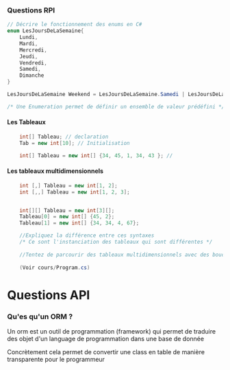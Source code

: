 ### Questions RPI

```C#
// Décrire le fonctionnement des enums en C#
enum LesJoursDeLaSemaine{
    Lundi,
    Mardi,
    Mercredi,
    Jeudi,
    Vendredi,
    Samedi,
    Dimanche
}

LesJoursDeLaSemaine Weekend = LesJoursDeLaSemaine.Samedi | LesJoursDeLaSemaine.Dimanche;

/* Une Enumeration permet de définir un ensemble de valeur prédéfini */
```

#### Les Tableaux

```C#
    int[] Tableau; // declaration
    Tab = new int[10]; // Initialisation

    int[] Tableau = new int[] {34, 45, 1, 34, 43 }; //
```

#### Les tableaux multidimensionnels

```C#
    int [,] Tableau = new int[1, 2];
    int [,,] Tableau = new int[1, 2, 3];


    int[][] Tableau = new int[3][];
    Tableau[0] = new int[] {45, 2};
    Tableau[1] = new int[] {34, 34, 4, 67};

    //Expliquez la différence entre ces syntaxes
    /* Ce sont l'instanciation des tableaux qui sont différentes */
    
    //Tentez de parcourir des tableaux multidimensionnels avec des boucles for
    
    (Voir cours/Program.cs) 
```

# Questions API
### Qu'es qu'un ORM ?
Un orm est un outil de programmation (framework) qui permet de traduire des objet d'un language de programmation dans une base de donnée

Concrètement cela permet de convertir une class en table de manière transparente pour le programmeur
